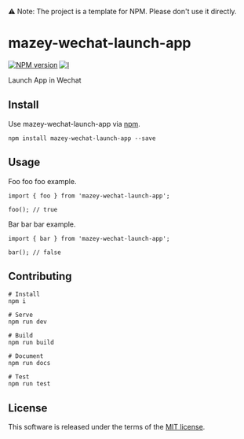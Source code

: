 ⚠️ Note: The project is a template for NPM. Please don't use it directly.

# mazey-wechat-launch-app

[![NPM version][npm-image]][npm-url]
[![l][l-image]][l-url]

[npm-image]: https://img.shields.io/npm/v/mazey-wechat-launch-app
[npm-url]: https://npmjs.org/package/mazey-wechat-launch-app
[l-image]: https://img.shields.io/npm/l/mazey-wechat-launch-app
[l-url]: https://github.com/mazeyqian/mazey-wechat-launch-app

Launch App in Wechat

## Install

Use mazey-wechat-launch-app via [npm](https://www.npmjs.com/package/mazey-wechat-launch-app).

```
npm install mazey-wechat-launch-app --save
```

## Usage

Foo foo foo example.

```
import { foo } from 'mazey-wechat-launch-app';

foo(); // true
```

Bar bar bar example.

```
import { bar } from 'mazey-wechat-launch-app';

bar(); // false
```

## Contributing

```
# Install
npm i

# Serve
npm run dev

# Build
npm run build

# Document
npm run docs

# Test
npm run test
```

## License

This software is released under the terms of the [MIT license](https://github.com/mazeyqian/mazey-wechat-launch-app/blob/master/LICENSE).
